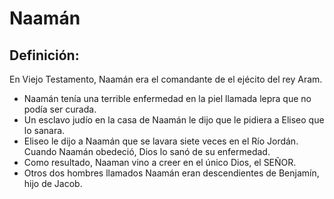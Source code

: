 # Naamán

## Definición: 

En Viejo Testamento, Naamán era el comandante de el ejécito del rey Aram.

* Naamán tenía una terrible enfermedad en la piel llamada lepra que no podía ser curada.
* Un esclavo judío en la casa de Naamán le dijo que le pidiera a Eliseo que lo sanara.
* Eliseo le dijo a Naamán que se lavara siete veces en el Río Jordán. Cuando Naamán obedeció, Dios lo sanó de su enfermedad.
* Como resultado, Naaman vino a creer en el único Dios, el SEÑOR.
* Otros dos hombres llamados Naamán eran descendientes de Benjamín, hijo de Jacob.

